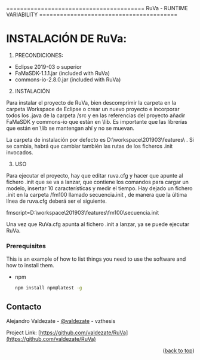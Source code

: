 <div id="top"></div>
========================================
RuVa - RUNTIME VARIABILITY
========================================
 

INSTALACIÓN DE RuVa:
================================

1. PRECONDICIONES:


- Eclipse 2019-03 o superior
- FaMaSDK-1.1.1.jar  (included with RuVa)
- commons-io-2.8.0.jar  (included with RuVa)

2. INSTALACIÓN

Para instalar el proyecto de RuVa, bien descomprimir la carpeta en la carpeta Workspace de Eclipse o crear un nuevo proyecto e incorporar todos los .java de la carpeta /src y en las referencias del proyecto añadir FaMaSDK y commons-io que están en \lib. Es importante que las librerías que están en \lib se mantengan ahí y no se muevan. 

La carpeta de instalación por defecto es D:\workspace\201903\features\ . Si se cambia, habrá que cambiar también las rutas de los ficheros .init invocados.



3. USO

Para ejecutar el proyecto, hay que editar ruva.cfg y hacer que apunte al fichero .init que se va a lanzar, que contiene los comandos para cargar un modelo, insertar 10 características y medir el tiempo. Hay dejado un fichero .init en la carpeta /fm100 llamado secuencia.init , de manera que la última línea de ruva.cfg deberá ser el siguiente. 

fmscript=D:\workspace\201903\features\fm100\secuencia.init

Una vez que RuVa.cfg apunta al fichero .init a lanzar, ya se puede ejecutar RuVa.




### Prerequisites

This is an example of how to list things you need to use the software and how to install them.
* npm
  ```sh
  npm install npm@latest -g
  ```
   
<!-- CONTACT -->
## Contacto

Alejandro Valdezate - [@valdezate](https://twitter.com/valdezate) - vzthesis

Project Link: [https://github.com/valdezate/RuVa](https://github.com/valdezate/RuVa)

<p align="right">(<a href="#top">back to top</a>)</p>

 
